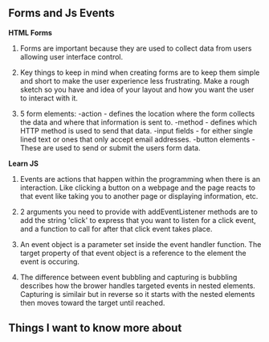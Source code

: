 ## Forms and Js Events


**HTML Forms**

1. Forms are important because they are used to collect data from users allowing user interface control.

2. Key things to keep in mind when creating forms are to keep them simple and short to make the user experience less frustrating. Make a rough sketch so you have and idea of your layout and how you want the user to interact with it. 

3. 5 form elements:
 -action - defines the location where the form collects the data and where that information is sent to.
 -method - defines which HTTP method is used to send that data.
 -input fields - for either single lined text or ones that only accept email addresses.
 -button elements - These are used to send or submit the users form data.

**Learn JS**

1. Events are actions that happen within the programming when there is an interaction. Like clicking a button on a webpage and the page reacts to that event like taking you to another page or displaying information, etc. 

2. 2 arguments you need to provide with addEventListener methods are to add the string 'click' to express that you want to listen for a click event, and a function to call for after that click event takes place. 

3. An event object is a parameter set inside the event handler function. The target property of that event object is a reference to the element the event is occuring. 

4. The difference between event bubbling and capturing is bubbling describes how the brower handles targeted events in nested elements. Capturing is similair but in reverse so it starts with the nested elements then moves toward the target until reached. 

## Things I want to know more about